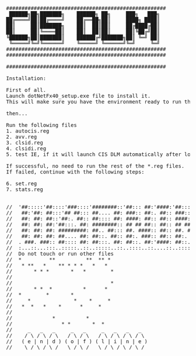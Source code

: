 ﻿<pre>
####################################################
 ██████╗██╗███████╗    ██████╗ ██╗     ███╗   ███╗
██╔════╝██║██╔════╝    ██╔══██╗██║     ████╗ ████║
██║     ██║███████╗    ██║  ██║██║     ██╔████╔██║
██║     ██║╚════██║    ██║  ██║██║     ██║╚██╔╝██║
╚██████╗██║███████║    ██████╔╝███████╗██║ ╚═╝ ██║
 ╚═════╝╚═╝╚══════╝    ╚═════╝ ╚══════╝╚═╝     ╚═╝
####################################################                                                  
####################################################

####################################################

Installation:

First of all.
Launch dotNetFx40_setup.exe file to install it. 
This will make sure you have the environment ready to run the app.

then...

Run the following files
1. autocis.reg
2. avv.reg
3. clsid.reg
4. clsidi.reg
5. test IE, if it will launch CIS DLM automatically after login.

If successful, no need to run the rest of the *.reg files.
If failed, continue with the following steps:

6. set.reg
7. stats.reg


//  '##:::::'##::::'###::::'########::'##::: ##:'####:'##::: ##::'######:::'####:
//   ##:'##: ##:::'## ##::: ##.... ##: ###:: ##:. ##:: ###:: ##:'##... ##:: ####:
//   ##: ##: ##::'##:. ##:: ##:::: ##: ####: ##:: ##:: ####: ##: ##:::..::: ####:
//   ##: ##: ##:'##:::. ##: ########:: ## ## ##:: ##:: ## ## ##: ##::'####:: ##::
//   ##: ##: ##: #########: ##.. ##::: ##. ####:: ##:: ##. ####: ##::: ##:::..:::
//   ##: ##: ##: ##.... ##: ##::. ##:: ##:. ###:: ##:: ##:. ###: ##::: ##::'####:
//  . ###. ###:: ##:::: ##: ##:::. ##: ##::. ##:'####: ##::. ##:. ######::: ####:
//  :...::...:::..:::::..::..:::::..::..::::..::....::..::::..:::......::::....::
//  Do not touch or run other files
//  *         **          **  ** * 
//   * **   *    ** * * *   *   *  
//       * * *       *   *        *
//                                 
//                                *
//       * *  *          *      *  
//  *        *       *             
//     *              *    *     * 
//   *  *   *    *      *     *    
//                                 
//             *          *        
//                * *       *  *   
//     _   _   _     _   _     _   _   _   _  
//    / \ / \ / \   / \ / \   / \ / \ / \ / \ 
//   ( e | n | d ) ( o | f ) ( l | i | n | e )
//    \_/ \_/ \_/   \_/ \_/   \_/ \_/ \_/ \_/ 
</pre>
